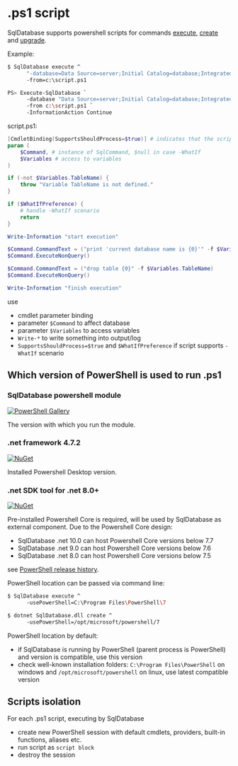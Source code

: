 ﻿.ps1 script
==========================================

SqlDatabase supports powershell scripts for commands [execute](https://github.com/max-ieremenko/SqlDatabase/tree/master/Examples/ExecuteScriptsFolder), [create](https://github.com/max-ieremenko/SqlDatabase/tree/master/Examples/CreateDatabaseFolder) and [upgrade](https://github.com/max-ieremenko/SqlDatabase/tree/master/Examples/MigrationStepsFolder).

Example:

```bash
$ SqlDatabase execute ^
      "-database=Data Source=server;Initial Catalog=database;Integrated Security=True" ^
      -from=c:\script.ps1

PS> Execute-SqlDatabase `
      -database "Data Source=server;Initial Catalog=database;Integrated Security=True" `
      -from c:\script.ps1 `
      -InformationAction Continue
```

script.ps1:

```powershell
[CmdletBinding(SupportsShouldProcess=$true)] # indicates that the script implementation supports -WhatIf scenario
param (
    $Command, # instance of SqlCommand, $null in case -WhatIf
    $Variables # access to variables
)

if (-not $Variables.TableName) {
    throw "Variable TableName is not defined."
}

if ($WhatIfPreference) {
    # handle -WhatIf scenario
    return
}

Write-Information "start execution"

$Command.CommandText = ("print 'current database name is {0}'" -f $Variables.DatabaseName)
$Command.ExecuteNonQuery()

$Command.CommandText = ("drop table {0}" -f $Variables.TableName)
$Command.ExecuteNonQuery()

Write-Information "finish execution"
```

use

* cmdlet parameter binding
* parameter `$Command` to affect database
* parameter `$Variables` to access variables
* `Write-*` to write something into output/log
* `SupportsShouldProcess=$true` and `$WhatIfPreference` if script supports `-WhatIf` scenario

## Which version of PowerShell is used to run .ps1

### SqlDatabase powershell module

[![PowerShell Gallery](https://img.shields.io/powershellgallery/v/SqlDatabase.svg?style=flat-square)](https://www.powershellgallery.com/packages/SqlDatabase)

The version with which you run the module.

### .net framework 4.7.2

[![NuGet](https://img.shields.io/nuget/v/SqlDatabase.svg?style=flat-square&label=nuget%20net%204.7.2)](https://www.nuget.org/packages/SqlDatabase/)

Installed Powershell Desktop version.

### .net SDK tool for .net 8.0+

[![NuGet](https://img.shields.io/nuget/v/SqlDatabase.GlobalTool.svg?style=flat-square&label=nuget%20dotnet%20tool)](https://www.nuget.org/packages/SqlDatabase.GlobalTool/)

Pre-installed Powershell Core is required, will be used by SqlDatabase as external component. Due to the Powershell Core design:

* SqlDatabase .net 10.0 can host Powershell Core versions below 7.7
* SqlDatabase .net 9.0 can host Powershell Core versions below 7.6
* SqlDatabase .net 8.0 can host Powershell Core versions below 7.5

see [PowerShell release history](https://learn.microsoft.com/en-us/powershell/scripting/install/powershell-support-lifecycle?view=powershell-7.2#release-history).

PowerShell location can be passed via command line:

```bash
$ SqlDatabase execute ^
      -usePowerShell=C:\Program Files\PowerShell\7

$ dotnet SqlDatabase.dll create ^
      -usePowerShell=/opt/microsoft/powershell/7
```

PowerShell location by default:

* if SqlDatabase is running by PowerShell (parent process is PowerShell) and version is compatible, use this version
* check well-known installation folders: `C:\Program Files\PowerShell` on windows and `/opt/microsoft/powershell` on linux, use latest compatible version

## Scripts isolation

For each .ps1 script, executing by SqlDatabase

* create new PowerShell session with default cmdlets, providers, built-in functions, aliases etc.
* run script as `script block`
* destroy the session
